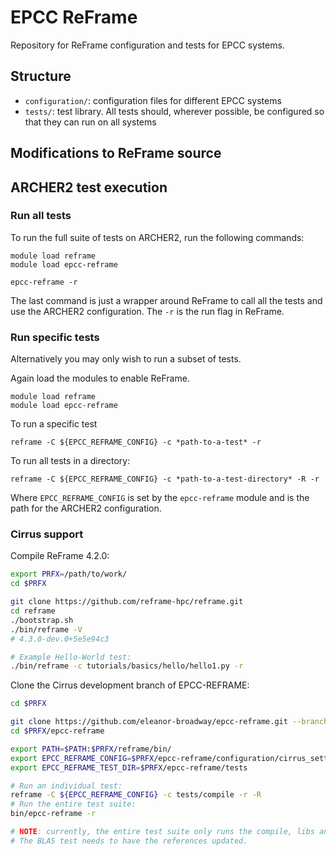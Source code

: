 # EPCC ReFrame

Repository for ReFrame configuration and tests for EPCC systems.

## Structure

  - `configuration/`: configuration files for different EPCC systems
  - `tests/`: test library. All tests should, wherever possible, be configured so that they can run on all systems

## Modifications to ReFrame source


## ARCHER2 test execution

### Run all tests

To run the full suite of tests on ARCHER2, run the following commands:

```
module load reframe
module load epcc-reframe

epcc-reframe -r
```

The last command is just a wrapper around ReFrame to call all the tests and use the ARCHER2 configuration. The `-r` is the run flag in ReFrame.

### Run specific tests

Alternatively you may only wish to run a subset of tests.

Again load the modules to enable ReFrame.

```
module load reframe
module load epcc-reframe
```

To run a specific test

```
reframe -C ${EPCC_REFRAME_CONFIG} -c *path-to-a-test* -r
```

To run all tests in a directory:

```
reframe -C ${EPCC_REFRAME_CONFIG} -c *path-to-a-test-directory* -R -r
```

Where `EPCC_REFRAME_CONFIG` is set by the `epcc-reframe` module and is the path for the ARCHER2 configuration.

### Cirrus support


Compile ReFrame 4.2.0:

```bash
export PRFX=/path/to/work/
cd $PRFX

git clone https://github.com/reframe-hpc/reframe.git
cd reframe
./bootstrap.sh
./bin/reframe -V
# 4.3.0-dev.0+5e5e94c3

# Example Hello-World test:
./bin/reframe -c tutorials/basics/hello/hello1.py -r
```

Clone the Cirrus development branch of EPCC-REFRAME:
```bash
cd $PRFX

git clone https://github.com/eleanor-broadway/epcc-reframe.git --branch cirrus-dev
cd $PRFX/epcc-reframe

export PATH=$PATH:$PRFX/reframe/bin/
export EPCC_REFRAME_CONFIG=$PRFX/epcc-reframe/configuration/cirrus_settings_dev.py
export EPCC_REFRAME_TEST_DIR=$PRFX/epcc-reframe/tests

# Run an individual test:
reframe -C ${EPCC_REFRAME_CONFIG} -c tests/compile -r -R
# Run the entire test suite:
bin/epcc-reframe -r

# NOTE: currently, the entire test suite only runs the compile, libs and synth tests.
# The BLAS test needs to have the references updated.
```


<!-- The following launchers should be added to the `reframe/core/launchers/mpi.py` to define launchers for Intel MPI and HPE MPT. Added after the definition for the `mpiexec` launcher.

```python
@register_launcher('impi')
class MpiexecLauncher(JobLauncher):
    def command(self, job):
        return ['mpirun', '-ppn', str(job.num_tasks_per_node), '-n', str(job.num_tasks)]

@register_launcher('hpempt')
class MpiexecLauncher(JobLauncher):
    def command(self, job):
        return ['mpiexec_mpt', '-ppn', str(job.num_tasks_per_node), '-n', str(job.num_tasks)]
# HPE MPT mpiexec_mpt has to be used within a job (will not work with 'local' scheduler)
``` -->
